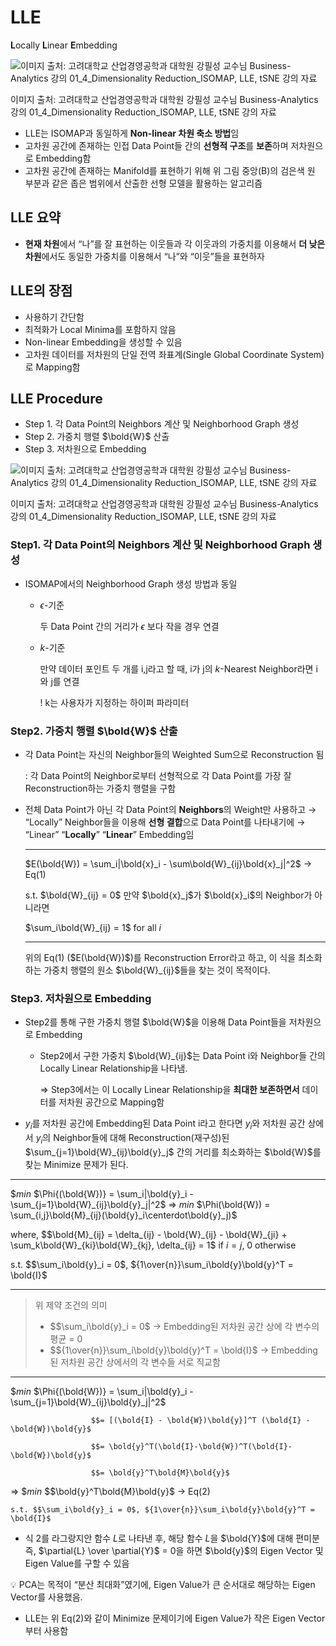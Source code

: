 # LLE

**L**ocally **L**inear **E**mbedding

![이미지 출처: 고려대학교 산업경영공학과 대학원 강필성 교수님 Business-Analytics 강의 01_4_Dimensionality Reduction_ISOMAP, LLE, tSNE 강의 자료](LLE%205f6e9afe8b2542f98cf2f84bcf176880/Untitled.png)

이미지 출처: 고려대학교 산업경영공학과 대학원 강필성 교수님 Business-Analytics 강의 01_4_Dimensionality Reduction_ISOMAP, LLE, tSNE 강의 자료

- LLE는 ISOMAP과 동일하게 **Non-linear 차원 축소 방법**임
- 고차원 공간에 존재하는 인접 Data Point들 간의 **선형적 구조**를 **보존**하며 저차원으로 Embedding함
- 고차원 공간에 존재하는 Manifold를 표현하기 위해 위 그림 중앙(B)의 검은색 원 부분과 같은 좁은 범위에서 산출한 선형 모델을 활용하는 알고리즘

## LLE 요약

- **현재 차원**에서 “나”를 잘 표현하는 이웃들과 각 이웃과의 가중치를 이용해서 **더 낮은 차원**에서도 동일한 가중치를 이용해서 “나”와 “이웃”들을 표현하자

## LLE의 장점

- 사용하기 간단함
- 최적화가 Local Minima를 포함하지 않음
- Non-linear Embedding을 생성할 수 있음
- 고차원 데이터를 저차원의 단일 전역 좌표계(Single Global Coordinate System)로 Mapping함

## LLE Procedure

- Step 1. 각 Data Point의 Neighbors 계산 및 Neighborhood Graph 생성
- Step 2. 가중치 행렬 $\bold{W}$ 산출
- Step 3. 저차원으로 Embedding

![이미지 출처: 고려대학교 산업경영공학과 대학원 강필성 교수님 Business-Analytics 강의 01_4_Dimensionality Reduction_ISOMAP, LLE, tSNE 강의 자료](LLE%205f6e9afe8b2542f98cf2f84bcf176880/Untitled%201.png)

이미지 출처: 고려대학교 산업경영공학과 대학원 강필성 교수님 Business-Analytics 강의 01_4_Dimensionality Reduction_ISOMAP, LLE, tSNE 강의 자료

### Step1. 각 Data Point의 Neighbors 계산 및 Neighborhood Graph 생성

- ISOMAP에서의 Neighborhood Graph 생성 방법과 동일
    - $\epsilon$-기준
        
        두 Data Point 간의 거리가 $\epsilon$ 보다 작을 경우 연결
        
    - $k$-기준
        
        만약 데이터 포인트 두 개를 i,j라고 할 때, i가 j의 $k$-Nearest Neighbor라면 i와 j를 연결
        
        ! k는 사용자가 지정하는 하이퍼 파라미터
        

### Step2. 가중치 행렬 $\bold{W}$ 산출

- 각 Data Point는 자신의 Neighbor들의 Weighted Sum으로 Reconstruction 됨
    
    : 각 Data Point의 Neighbor로부터 선형적으로 각 Data Point를 가장 잘 Reconstruction하는 가중치 행렬을 구함
    
- 전체 Data Point가 아닌 각 Data Point의 **Neighbors**의 Weight만 사용하고 → “Locally”
Neighbor들을 이용해 **선형 결합**으로 Data Point를 나타내기에 → “Linear”
“**Locally**” “**Linear**” Embedding임
    
    ---
    
    $E(\bold{W}) = \sum_i|\bold{x}_i - \sum\bold{W}_{ij}\bold{x}_j|^2$    → Eq(1)
    
    s.t. $\bold{W}_{ij} = 0$ 만약 $\bold{x}_j$가 $\bold{x}_i$의 Neighbor가 아니라면
    
    $\sum_i\bold{W}_{ij} = 1$ for all $i$
    
    ---
    
    위의 Eq(1) ($E(\bold{W})$)를 Reconstruction Error라고 하고, 이 식을 최소화하는 가중치 행렬의 원소 $\bold{W}_{ij}$들을 찾는 것이 목적이다. 
    

### Step3. 저차원으로 Embedding

- Step2를 통해 구한 가중치 행렬 $\bold{W}$을 이용해 Data Point들을 저차원으로 Embedding
    - Step2에서 구한 가중치 $\bold{W}_{ij}$는 Data Point i와 Neighbor들 간의 Locally Linear Relationship을 나타냄.
        
        ⇒ Step3에서는 이 Locally Linear Relationship을 **최대한 보존하면서** 데이터를 저차원 공간으로 Mapping함
        
- $y_i$를 저차원 공간에 Embedding된 Data Point i라고 한다면 $y_i$와 저차원 공간 상에서 $y_i$의 Neighbor들에 대해 Reconstruction(재구성)된 $\sum_{j=1}\bold{W}_{ij}\bold{y}_j$ 간의 거리를 최소화하는 $\bold{W}$를 찾는 Minimize 문제가 된다.

---

$$min$ $\Phi{(\bold{W})} = \sum_i|\bold{y}_i - \sum_{j=1}\bold{W}_{ij}\bold{y}_j|^2$  ⇒  $min$ $\Phi(\bold{W}) = \sum_{i,j}\bold{M}_{ij}(\bold{y}_i\centerdot\bold{y}_j)$

where, $$\bold{M}_{ij} = \delta_{ij} - \bold{W}_{ij} - \bold{W}_{ji} + \sum_k\bold{W}_{ki}\bold{W}_{kj}, \delta_{ij} = 1$ if $i = j$, 0 otherwise

s.t. $$\sum_i\bold{y}_i = 0$, ${1\over{n}}\sum_i\bold{y}\bold{y}^T = \bold{I}$

---

> 위 제약 조건의 의미
> 
> - $$\sum_i\bold{y}_i = 0$    → Embedding된 저차원 공간 상에 각 변수의 평균 = 0
> - $${1\over{n}}\sum_i\bold{y}\bold{y}^T = \bold{I}$    →  Embedding된 저차원 공간 상에서의 각 변수들 서로 직교함

---

$$min$ $\Phi{(\bold{W})} = \sum_i|\bold{y}_i - \sum_{j=1}\bold{W}_{ij}\bold{y}_j|^2$

                      $$= [(\bold{I} - \bold{W})\bold{y}]^T (\bold{I} - \bold{W})\bold{y}$

                      $$= \bold{y}^T(\bold{I}-\bold{W})^T(\bold{I}-\bold{W})\bold{y}$

                      $$= \bold{y}^T\bold{M}\bold{y}$

⇒ $$min$ $$\bold{y}^T\bold{M}\bold{y}$  → Eq(2)

    s.t. $$\sum_i\bold{y}_i = 0$, ${1\over{n}}\sum_i\bold{y}\bold{y}^T = \bold{I}$

- 식 2를 라그랑지안 함수 $L$로 나타낸 후, 해당 함수 $L$을 $\bold{Y}$에 대해 편미분 즉, $\partial{L} \over \partial{Y}$ = 0을 하면 $\bold{y}$의 Eigen Vector 및 Eigen Value를 구할 수 있음

<aside>
💡 PCA는 목적이 “분산 최대화”였기에, Eigen Value가 큰 순서대로 해당하는 Eigen Vector를 사용했음.

</aside>

- LLE는 위 Eq(2)와 같이 Minimize 문제이기에 Eigen Value가 작은 Eigen Vector부터 사용함
